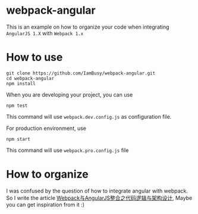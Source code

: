 # webpack-angular
This is an example on how to organize your code when integrating `AngularJS 1.X` with `Webpack 1.x`

# How to use

```
git clone https://github.com/IamBusy/webpack-angular.git
cd webpack-angular
npm install
```
When you are developing your project, you can use
```
npm test
```
This command will use `webpack.dev.config.js` as configuration file.


For production environment, use
```
npm start
```
This command will use `webpack.pro.config.js` file


# How to organize
I was confused by the question of how to integrate angular with webpack. 
So I write the article [Webpack与AngularJS整合之代码逻辑与架构设计](http://www.xiaolewei.com/2017/03/06/Webpack与AngularJS整合之代码逻辑与架构设计/),
Maybe you can get inspiration from it :)
